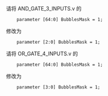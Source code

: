 请将 AND_GATE_3_INPUTS.v 的
```
    parameter [64:0] BubblesMask = 1;
```
修改为
```
    parameter [2:0] BubblesMask = 1;
```

请将 OR_GATE_4_INPUTS.v 的
```
    parameter [64:0] BubblesMask = 1;
```
修改为
```
    parameter [3:0] BubblesMask = 1;
```